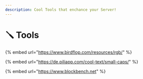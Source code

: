 ```yaml
---
description: Cool Tools that enchance your Server!
---
```


# 🪛 Tools

{% embed url="https://www.birdflop.com/resources/rgb/" %}

{% embed url="https://de.piliapp.com/cool-text/small-caps/" %}

{% embed url="https://www.blockbench.net" %}

